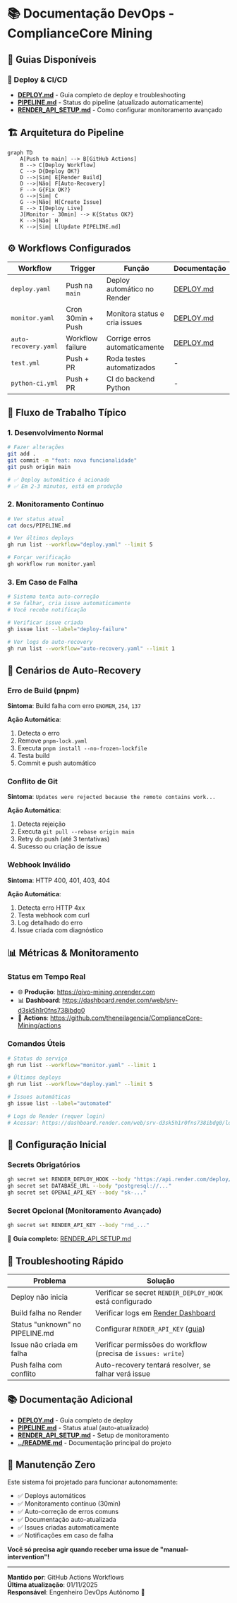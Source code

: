 # 📚 Documentação DevOps - ComplianceCore Mining

## 🎯 Guias Disponíveis

### 🚀 Deploy & CI/CD
- **[DEPLOY.md](./DEPLOY.md)** - Guia completo de deploy e troubleshooting
- **[PIPELINE.md](./PIPELINE.md)** - Status do pipeline (atualizado automaticamente)
- **[RENDER_API_SETUP.md](./RENDER_API_SETUP.md)** - Como configurar monitoramento avançado

## 🏗️ Arquitetura do Pipeline

```mermaid
graph TD
    A[Push to main] --> B[GitHub Actions]
    B --> C[Deploy Workflow]
    C --> D{Deploy OK?}
    D -->|Sim| E[Render Build]
    D -->|Não| F[Auto-Recovery]
    F --> G{Fix OK?}
    G -->|Sim| C
    G -->|Não| H[Create Issue]
    E --> I[Deploy Live]
    J[Monitor - 30min] --> K{Status OK?}
    K -->|Não| H
    K -->|Sim| L[Update PIPELINE.md]
```

## ⚙️ Workflows Configurados

| Workflow | Trigger | Função | Documentação |
|----------|---------|--------|--------------|
| `deploy.yaml` | Push na `main` | Deploy automático no Render | [DEPLOY.md](./DEPLOY.md) |
| `monitor.yaml` | Cron 30min + Push | Monitora status e cria issues | [DEPLOY.md](./DEPLOY.md#-monitoramento--auto-recovery) |
| `auto-recovery.yaml` | Workflow failure | Corrige erros automaticamente | [DEPLOY.md](./DEPLOY.md#-auto-recovery-auto-recoveryyaml) |
| `test.yml` | Push + PR | Roda testes automatizados | - |
| `python-ci.yml` | Push + PR | CI do backend Python | - |

## 🔄 Fluxo de Trabalho Típico

### 1. Desenvolvimento Normal

```bash
# Fazer alterações
git add .
git commit -m "feat: nova funcionalidade"
git push origin main

# ✅ Deploy automático é acionado
# ✅ Em 2-3 minutos, está em produção
```

### 2. Monitoramento Contínuo

```bash
# Ver status atual
cat docs/PIPELINE.md

# Ver últimos deploys
gh run list --workflow="deploy.yaml" --limit 5

# Forçar verificação
gh workflow run monitor.yaml
```

### 3. Em Caso de Falha

```bash
# Sistema tenta auto-correção
# Se falhar, cria issue automaticamente
# Você recebe notificação

# Verificar issue criada
gh issue list --label="deploy-failure"

# Ver logs do auto-recovery
gh run list --workflow="auto-recovery.yaml" --limit 1
```

## 🚨 Cenários de Auto-Recovery

### Erro de Build (pnpm)

**Sintoma**: Build falha com erro `ENOMEM`, `254`, `137`

**Ação Automática**:
1. Detecta o erro
2. Remove `pnpm-lock.yaml`
3. Executa `pnpm install --no-frozen-lockfile`
4. Testa build
5. Commit e push automático

### Conflito de Git

**Sintoma**: `Updates were rejected because the remote contains work...`

**Ação Automática**:
1. Detecta rejeição
2. Executa `git pull --rebase origin main`
3. Retry do push (até 3 tentativas)
4. Sucesso ou criação de issue

### Webhook Inválido

**Sintoma**: HTTP 400, 401, 403, 404

**Ação Automática**:
1. Detecta erro HTTP 4xx
2. Testa webhook com curl
3. Log detalhado do erro
4. Issue criada com diagnóstico

## 📊 Métricas & Monitoramento

### Status em Tempo Real

- 🌐 **Produção**: https://qivo-mining.onrender.com
- 📊 **Dashboard**: https://dashboard.render.com/web/srv-d3sk5h1r0fns738ibdg0
- 🔧 **Actions**: https://github.com/theneilagencia/ComplianceCore-Mining/actions

### Comandos Úteis

```bash
# Status do serviço
gh run list --workflow="monitor.yaml" --limit 1

# Últimos deploys
gh run list --workflow="deploy.yaml" --limit 5

# Issues automáticas
gh issue list --label="automated"

# Logs do Render (requer login)
# Acessar: https://dashboard.render.com/web/srv-d3sk5h1r0fns738ibdg0/logs
```

## 🔑 Configuração Inicial

### Secrets Obrigatórios

```bash
gh secret set RENDER_DEPLOY_HOOK --body "https://api.render.com/deploy/..."
gh secret set DATABASE_URL --body "postgresql://..."
gh secret set OPENAI_API_KEY --body "sk-..."
```

### Secret Opcional (Monitoramento Avançado)

```bash
gh secret set RENDER_API_KEY --body "rnd_..."
```

📖 **Guia completo**: [RENDER_API_SETUP.md](./RENDER_API_SETUP.md)

## 🐛 Troubleshooting Rápido

| Problema | Solução |
|----------|---------|
| Deploy não inicia | Verificar se secret `RENDER_DEPLOY_HOOK` está configurado |
| Build falha no Render | Verificar logs em [Render Dashboard](https://dashboard.render.com/web/srv-d3sk5h1r0fns738ibdg0/logs) |
| Status "unknown" no PIPELINE.md | Configurar `RENDER_API_KEY` ([guia](./RENDER_API_SETUP.md)) |
| Issue não criada em falha | Verificar permissões do workflow (precisa de `issues: write`) |
| Push falha com conflito | Auto-recovery tentará resolver, se falhar verá issue |

## 📚 Documentação Adicional

- **[DEPLOY.md](./DEPLOY.md)** - Guia completo de deploy
- **[PIPELINE.md](./PIPELINE.md)** - Status atual (auto-atualizado)
- **[RENDER_API_SETUP.md](./RENDER_API_SETUP.md)** - Setup de monitoramento
- **[../README.md](../README.md)** - Documentação principal do projeto

## 🤖 Manutenção Zero

Este sistema foi projetado para funcionar autonomamente:

- ✅ Deploys automáticos
- ✅ Monitoramento contínuo (30min)
- ✅ Auto-correção de erros comuns
- ✅ Documentação auto-atualizada
- ✅ Issues criadas automaticamente
- ✅ Notificações em caso de falha

**Você só precisa agir quando receber uma issue de "manual-intervention"!**

---

**Mantido por**: GitHub Actions Workflows  
**Última atualização**: 01/11/2025  
**Responsável**: Engenheiro DevOps Autônomo 🤖
